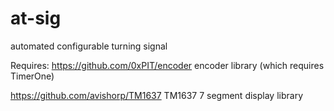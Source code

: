 # at-sig
 automated configurable turning signal
 
 Requires:
   https://github.com/0xPIT/encoder encoder library (which requires TimerOne)
   
   https://github.com/avishorp/TM1637 TM1637 7 segment display library
   
 
 